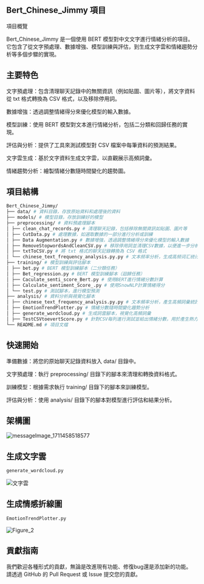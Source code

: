 
## Bert_Chinese_Jimmy 項目

項目概覽

Bert_Chinese_Jimmy 是一個使用 BERT 模型對中文文字進行情緒分析的項目。 它包含了從文字預處理、數據增強、模型訓練與評估，到生成文字雲和情緒趨勢分析等多個步驟的實現。



## 主要特色


文字預處理：包含清理聊天記錄中的無關資訊（例如貼圖、圖片等），將文字資料從 txt 格式轉換為 CSV 格式，以及移除停用詞。

數據增強：透過調整情緒得分來優化模型的輸入數據。

模型訓練：使用 BERT 模型對文本進行情緒分析，包括二分類和回歸任務的實現。

評估與分析：提供了工具來測試模型對 CSV 檔案中每筆資料的預測結果。

文字雲生成：基於文字資料生成文字雲，以直觀展示高頻詞彙。

情緒趨勢分析：繪製情緒分數隨時間變化的趨勢圖。

## 項目結構


```bash
Bert_Chinese_Jimmy/
├── data/ # 資料目錄，存放原始資料和處理後的資料
├── models/ # 模型目錄，存放訓練好的模型
├── preprocessing/ # 資料預處理腳本
│ ├── clean_chat_records.py # 清理聊天記錄，包括移除無關資訊如貼圖、圖片等
│ ├── CutData.py # 處理數據，如選取數據的一部分進行分析或訓練
│ ├── Data Augmentation.py # 數據增強，透過調整情緒得分來優化模型的輸入數據
│ ├── RemoveStopwordsAndCleanCSV.py # 移除停用詞並清理CSV數據，以便進一步分析
│ ├── txtToCSV.py # 將 txt 格式的聊天記錄轉換為 CSV 格式
│ └── chinese_text_frequency_analysis.py.py # 文本频率分析，生成高频词汇统计
├── training/ # 模型訓練與評估腳本
│ ├── bet.py # BERT 模型訓練腳本（二分類任務）
│ ├── Bet_regression.py # BERT 模型訓練腳本（迴歸任務）
│ ├── Caculate_senti_score_Bert.py # 使用BERT進行情緒分數計算
│ ├── Calculate_sentiment_Score_.py # 使用SnowNLP計算情緒得分
│ └── test.py # 測試腳本，進行模型預測
├── analysis/ # 資料分析與視覺化腳本
│ ├── chinese_text_frequency_analysis.py.py # 文本頻率分析，產生高頻詞彙統計
│ ├── EmotionTrendPlotter.py # 情緒分數隨時間變化趨勢分析
│ ├── generate_wordcloud.py # 生成詞雲腳本，視覺化高頻詞彙
│ ├── TestCSVtoevertScore.py # 針對CSV每列進行測試並給出情緒分數，用於產生熱力圖
└── README.md # 項目文檔

```


## 快速開始

準備數據：將您的原始聊天記錄資料放入 data/ 目錄中。

文字預處理：執行 preprocessing/ 目錄下的腳本來清理和轉換資料格式。

訓練模型：根據需求執行 training/ 目錄下的腳本來訓練模型。

評估與分析：使用 analysis/ 目錄下的腳本對模型進行評估和結果分析。
## 架構圖
![messageImage_1711458518577](https://github.com/9270123a/Bert_Chinese_Jimmy/assets/157206678/f1e271ae-6ccb-4992-b359-d60b0b24bf53)

## 生成文字雲

```bash
generate_wordcloud.py
```
![文字雲](https://github.com/9270123a/Bert_Chinese_Jimmy/assets/157206678/6c7f7fb5-ca42-4c01-a632-086c7ec11a13)

## 生成情感折線圖
```bash
EmotionTrendPlotter.py
```
![Figure_2](https://github.com/9270123a/Bert_Chinese_Jimmy/assets/157206678/90296c05-2a84-4e85-b9d9-23b06b5e6981)


## 貢獻指南


我們歡迎各種形式的貢獻，無論是改進現有功能、修復bug還是添加新的功能。 請透過 GitHub 的 Pull Request 或 Issue 提交您的貢獻。

